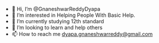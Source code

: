 - 👋 Hi, I’m @GnaneshwarReddyDyapa
- 👀 I’m interested in Helping People With Basic Help.
- 🌱 I’m currently studying 12th standard
- 💞️ I’m looking to learn and help others
- 📫 How to reach me dyapa.gnaneshwarreddy@gmail.com

<!---
GnaneshwarReddyDyapa/GnaneshwarReddyDyapa is a ✨ special ✨ repository because its `README.md` (this file) appears on your GitHub profile.
You can click the Preview link to take a look at your changes.
--->
